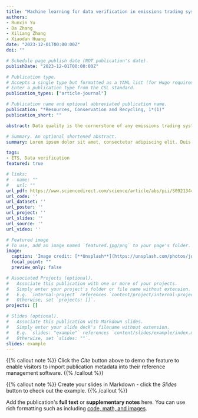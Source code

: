 ```yaml
---
title: "Machine learning for data verification in emissions trading system"
authors:
- Runxin Yu
- Da Zhang
- Xiliang Zhang
- Xiaodan Huang
date: "2023-12-01T00:00:00Z"
doi: ""

# Schedule page publish date (NOT publication's date).
publishDate: "2023-12-01T00:00:00Z"

# Publication type.
# Accepts a single type but formatted as a YAML list (for Hugo requirements).
# Enter a publication type from the CSL standard.
publication_types: ["article-journal"]

# Publication name and optional abbreviated publication name.
publication: "*Resources, Conservation and Recycling, 1*(1)"
publication_short: ""

abstract: Data quality is the cornerstone of any emissions trading system (ETS), although developing an effective assurance mechanism is a considerable challenge. To evaluate potential data quality issues of regulated firms and develop a cost-efficient data verification scheme for the authorities, this study uses domain knowledge and data-driven approaches to identify firms with high data quality risks. Using a unique dataset from China's national ETS, each sample obtains an ensemble outlier score generated by several supervised and unsupervised machine learning techniques, and limited inspection resources are allocated to the facilities with higher scores. Our results show that the models make good predictions where potential misreports are found among the predicted high-risk samples, and 70 % of tampered datapoints are detected in the robust test. The method presented here helps in efficiently verifying firms’ self-report emissions and proposes a feasible solution for intelligent data quality management under ETS context.

# Summary. An optional shortened abstract.
summary: Lorem ipsum dolor sit amet, consectetur adipiscing elit. Duis posuere tellus ac convallis placerat. Proin tincidunt magna sed ex sollicitudin condimentum.

tags:
- ETS, Data verification
featured: true

# links:
# - name: ""
#   url: ""
url_pdf: https://www.sciencedirect.com/science/article/abs/pii/S0921344923003737
url_code: ''
url_dataset: ''
url_poster: ''
url_project: ''
url_slides: ''
url_source: ''
url_video: ''

# Featured image
# To use, add an image named `featured.jpg/png` to your page's folder. 
image:
  caption: 'Image credit: [**Unsplash**](https://unsplash.com/photos/jdD8gXaTZsc)'
  focal_point: ""
  preview_only: false

# Associated Projects (optional).
#   Associate this publication with one or more of your projects.
#   Simply enter your project's folder or file name without extension.
#   E.g. `internal-project` references `content/project/internal-project/index.md`.
#   Otherwise, set `projects: []`.
projects: []

# Slides (optional).
#   Associate this publication with Markdown slides.
#   Simply enter your slide deck's filename without extension.
#   E.g. `slides: "example"` references `content/slides/example/index.md`.
#   Otherwise, set `slides: ""`.
slides: example
---
```


{{% callout note %}}
Click the *Cite* button above to demo the feature to enable visitors to import publication metadata into their reference management software.
{{% /callout %}}

{{% callout note %}}
Create your slides in Markdown - click the *Slides* button to check out the example.
{{% /callout %}}

Add the publication's **full text** or **supplementary notes** here. You can use rich formatting such as including [code, math, and images](https://docs.hugoblox.com/content/writing-markdown-latex/).
